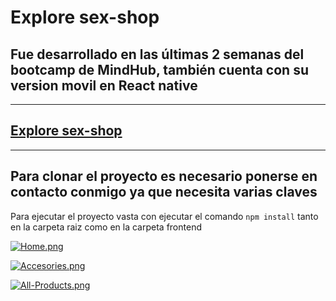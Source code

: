# Explore sex-shop

## Fue desarrollado en las últimas 2 semanas del bootcamp de MindHub, también cuenta con su version movil en React native
---
## [ Explore sex-shop ]( https://explore-sex-shop.herokuapp.com "explore-sex-shop")
---
Para clonar el proyecto es necesario ponerse en contacto conmigo ya que necesita varias claves
---
Para ejecutar el proyecto vasta con ejecutar
el comando `npm install` tanto en la carpeta raiz como en la carpeta frontend

[![Home.png](https://i.postimg.cc/rpDnsczF/Home.png)](https://postimg.cc/v1dL2JWp)

[![Accesories.png](https://i.postimg.cc/mgXpThL5/Accesories.png)](https://postimg.cc/G4DxQLsF)

[![All-Products.png](https://i.postimg.cc/fTvggB6Z/All-Products.png)](https://postimg.cc/zVVjySzP)

